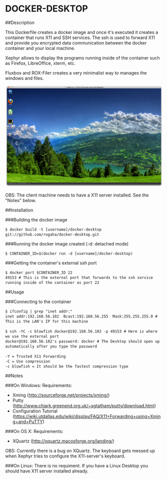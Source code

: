 DOCKER-DESKTOP
==============

##Description

This Dockerfile creates a docker image and once it's executed it creates a container that runs X11 and SSH services.
The ssh is used to forward X11 and provide you encrypted data
communication between the docker container and your local 
machine.

Xephyr allows to display the programs running inside of the
container such as Firefox, LibreOffice, xterm, etc. 

Fluxbox and ROX-Filer creates a very minimalist way to 
manages the windows and files.

![Docker L](image/docker-desktop.png "Docker-Desktop")

OBS: The client machine needs to have a X11 server installed. See the "Notes" below. 

##Installation


###Building the docker image

```
$ docker build -t [username]/docker-desktop git://github.com/rogaha/docker-desktop.git
```

###Running the docker image created (-d: detached mode)

```
$ CONTAINER_ID=$(docker run -d [username]/docker-desktop)
```

###Getting the container's external ssh port 

```
$ docker port $CONTAINER_ID 22
49153 # This is the external port that forwards to the ssh service running inside of the container as port 22
```

##Usage

###Connecting to the container 

```
$ ifconfig | grep "inet addr:" 
inet addr:192.168.56.102  Bcast:192.168.56.255  Mask:255.255.255.0 # This is the LAN's IP for this machine

$ ssh -YC -c blowfish docker@192.168.56.102 -p 49153 # Here is where we use the external port
docker@192.168.56.102's password: docker # The Desktop should open up automatically after you type the password

-Y = Trusted X11 Forwarding
-C = Use compression 
-c blowfish = It should be the fastest compression type
```

##Notes

###On Windows:
Requirements:
- Xming (http://sourceforge.net/projects/xming/)
- Putty (http://www.chiark.greenend.org.uk/~sgtatham/putty/download.html)
- Configuration Tutorial (https://wiki.utdallas.edu/wiki/display/FAQ/X11+Forwarding+using+Xming+and+PuTTY)

###On OS X:
Requirements:
- XQuartz (http://xquartz.macosforge.org/landing/)

OBS: Currently there is a bug on XQuartz. The keyboard gets messed up when Xephyr tries to configure the X11-server's keyboard.

###On Linux:
There is no requiment. If you have a Linux Desktop you should have X11 server installed already.
